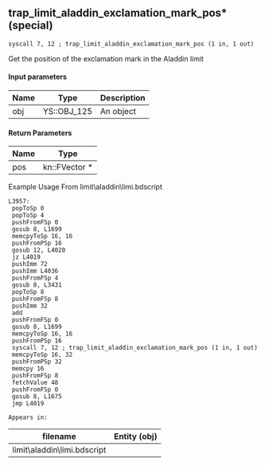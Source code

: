 ## trap_limit_aladdin_exclamation_mark_pos* (special)

`syscall 7, 12 ; trap_limit_aladdin_exclamation_mark_pos (1 in, 1 out)`

Get the position of the exclamation mark in the Aladdin limit

#### Input parameters
| Name | Type | Description
|------|------|------------
| obj   | YS::OBJ_125   | An object


#### Return Parameters
| Name | Type
|------|-----
| pos   | kn::FVector *   
Example Usage From limit\aladdin\limi.bdscript
```plaintext
L3957:
 popToSp 0
 popToSp 4
 pushFromFSp 0
 gosub 8, L1699
 memcpyToSp 16, 16
 pushFromPSp 16
 gosub 12, L4020
 jz L4019
 pushImm 72
 pushImm L4036
 pushFromFSp 4
 gosub 8, L3431
 popToSp 8
 pushFromFSp 8
 pushImm 32
 add 
 pushFromFSp 0
 gosub 8, L1699
 memcpyToSp 16, 16
 pushFromPSp 16
 syscall 7, 12 ; trap_limit_aladdin_exclamation_mark_pos (1 in, 1 out)
 memcpyToSp 16, 32
 pushFromPSp 32
 memcpy 16
 pushFromFSp 8
 fetchValue 48
 pushFromFSp 0
 gosub 8, L1675
 jmp L4019
```





	Appears in:
| filename | Entity (obj)
|----------|-------------
| limit\aladdin\limi.bdscript       |           



